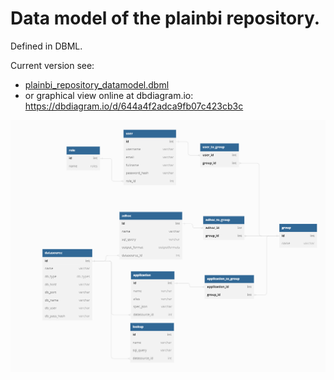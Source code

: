 # Data model of the plainbi repository.

Defined in DBML.

Current version see:

- [plainbi_repository_datamodel.dbml](https://github.com/markuskolp/plainbi/blob/main/misc/plainbi_repository_datamodel.dbml)
- or graphical view online at dbdiagram.io: https://dbdiagram.io/d/644a4f2adca9fb07c423cb3c


![](https://github.com/markuskolp/plainbi/blob/main/misc/plainbi_repository_datamodel.PNG)
